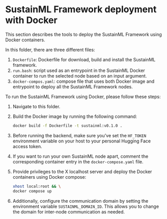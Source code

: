 # SustainML Framework deployment with Docker

This section describes the tools to deploy the SustainML Framework using Docker containers.

In this folder, there are three different files:

1. ``Dockerfile``: Dockerfile for download, build  and install the SustainML framework.
1. ``run.bash``: script used as an entrypoint in the SustainML Docker container to run the selected node based on an input argument.
1. ``docker-compos.yaml``: compose file that uses both Docker image and entrypoint to deploy all the SustainML Framework nodes.

To run the SustainML Framework using Docker, please follow these steps:

1. Navigate to this folder.
1. Build the Docker image by running the following command:

   ```bash
   docker build -f Dockerfile -t sustainml:v0.1.0 .
   ```

1. Before running the backend, make sure you’ve set the ``HF_TOKEN`` environment variable on your host to your personal Hugging Face access token.
1. If you want to run your own SustainML node apart, comment the corresponding container entry in the ``docker-compose.yaml`` file.
1. Provide privileges to the X localhost server and deploy the Docker containers using Docker compose:

    ```bash
    xhost local:root && \
    docker compose up
    ```

1. Additionally, configure the communication domain by setting the environment variable ``SUSTAINML_DOMAIN_ID``. This allows you to change the domain for inter-node communication as needed.
